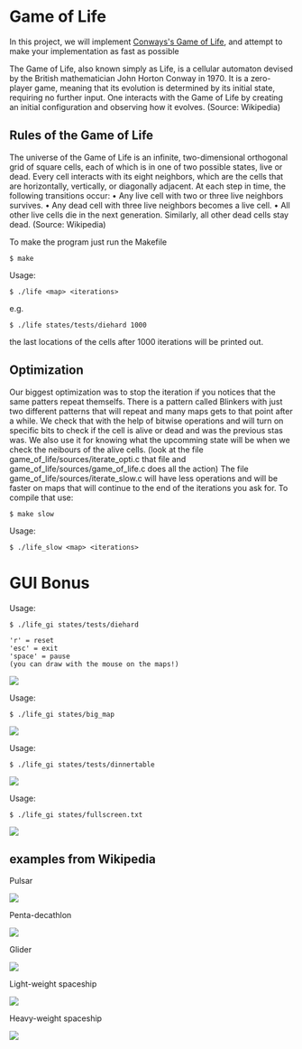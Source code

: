 # Game of Life

In this project, we will implement [Conways's Game of Life](https://en.wikipedia.org/wiki/Conway%27s_Game_of_Life), and
attempt to make your implementation as fast as possible

The Game of Life, also known simply as Life, is a cellular automaton
devised by the British mathematician John Horton Conway in 1970. It
is a zero-player game, meaning that its evolution is determined by
its initial state, requiring no further input. One interacts with the
Game of Life by creating an initial configuration and observing how
it evolves.
(Source: Wikipedia)

## Rules of the Game of Life
The universe of the Game of Life is an infinite, two-dimensional
orthogonal grid of square cells, each of which is in one of two
possible states, live or dead. Every cell interacts with its eight
neighbors, which are the cells that are horizontally, vertically, or
diagonally adjacent. At each step in time, the following transitions
occur:
• Any live cell with two or three live neighbors survives.
• Any dead cell with three live neighbors becomes a live cell.
• All other live cells die in the next generation. Similarly, all
other dead cells stay dead.
(Source: Wikipedia)


To make the program just run the Makefile
```
$ make
```

Usage:
```
$ ./life <map> <iterations>
```
e.g.
```
$ ./life states/tests/diehard 1000
```
the last locations of the cells after 1000 iterations will be printed out.

## Optimization
Our biggest optimization was to stop the iteration if you notices that the same patters repeat themselfs. There is a pattern called Blinkers with just two different patterns that will repeat and many maps gets to that point after a while. We check that with the help of bitwise operations and will turn on specific bits to check if the cell is alive or dead and was the previous stas was. We also use it for knowing what the upcomming state will be when we check the neibours of the alive cells. (look at the file game_of_life/sources/iterate_opti.c that file and game_of_life/sources/game_of_life.c does all the action)
The file game_of_life/sources/iterate_slow.c will have less operations and will be faster on maps that will continue to the end of the iterations you ask for. To compile that use:
```
$ make slow
```

Usage:
```
$ ./life_slow <map> <iterations>
```

# GUI Bonus

Usage:
```
$ ./life_gi states/tests/diehard
```
```
'r' = reset
'esc' = exit
'space' = pause
(you can draw with the mouse on the maps!)
```

![](https://github.com/maxrantil/game_of_life/blob/main/gifs/diehard.gif)

Usage:
```
$ ./life_gi states/big_map
```

![](https://github.com/maxrantil/game_of_life/blob/main/gifs/big_map.gif)

Usage:
```
$ ./life_gi states/tests/dinnertable
```

![](https://github.com/maxrantil/game_of_life/blob/main/gifs/dinnertable.gif)

Usage:
```
$ ./life_gi states/fullscreen.txt
```

![](https://github.com/maxrantil/game_of_life/blob/main/gifs/fullscreen.gif)



## examples from Wikipedia

Pulsar

![](https://upload.wikimedia.org/wikipedia/commons/0/07/Game_of_life_pulsar.gif)



Penta-decathlon

![](https://upload.wikimedia.org/wikipedia/commons/f/fb/I-Column.gif)



Glider

![](https://upload.wikimedia.org/wikipedia/commons/f/f2/Game_of_life_animated_glider.gif)



Light-weight spaceship

![](https://upload.wikimedia.org/wikipedia/commons/3/37/Game_of_life_animated_LWSS.gif)



Heavy-weight spaceship

![](https://upload.wikimedia.org/wikipedia/commons/4/4f/Animated_Hwss.gif)
